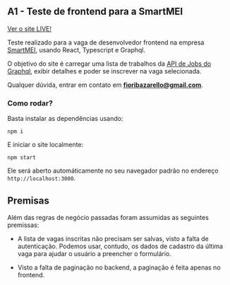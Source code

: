 ## A1 - Teste de frontend para a SmartMEI

[Ver o site LIVE!](https://admiring-einstein-8dd1a8.netlify.com/)

Teste realizado para a vaga de desenvolvedor frontend na empresa [SmartMEI](https://www.smartmei.com.br/), usando React, Typescript e Graphql.

O objetivo do site é carregar uma lista de trabalhos da [API de Jobs do Graphql](https://api.graphql.jobs/), exibir detalhes e poder se inscrever na vaga selecionada.

Qualquer dúvida, entrar em contato em **fioribazarello@gmail.com**.


### Como rodar?

Basta instalar as dependências usando:

`npm i`

E iniciar o site localmente:

`npm start`

Ele será aberto automáticamente no seu navegador padrão no endereço `http://localhost:3000`.


## Premisas

Além das regras de negócio passadas foram assumidas as seguintes premissas:

* A lista de vagas inscritas não precisam ser salvas, visto a falta de autenticação. Podemos usar, contudo, os dados de cadastro da última vaga para ajudar o usuário a preencher o formulário.

* Visto a falta de paginação no backend, a paginação é feita apenas no frontend.